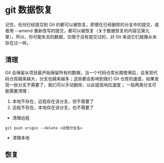 # git 数据恢复

记住，任何已经提交到 Git 的都可以被恢复。即便在已经删除的分支中的提交，或者用 --amend 重新改写的提交，都可以被恢复（关于数据恢复的内容见第九章）。所以，你可能失去的数据，仅限于没有提交过的，对 Git 来说它们就像从未存在过一样。

## 清理
Git 会保留从项目最开始保留所有的数据，当一个代码仓库长期使用后，会发现代码仓库越来越大，分支也越来越多；这些都会影响到我们 Git 仓库的速度，如果发现一些分支不需要了，我们可以手动删除，以此提高响应速度；
一般两类分支可能需要清理：

1. 本地不存在，远程存在该分支，但不需要了
2. 远程不存在，本地存在该分支，也不需要了

- 清理远程
```
git push origin --delete <远程分支名>
```
- 清理本地





## 恢复

